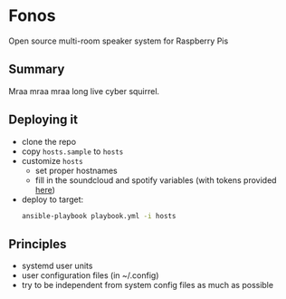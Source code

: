 # Fonos

Open source multi-room speaker system for Raspberry Pis


## Summary

Mraa mraa mraa long live cyber squirrel.


## Deploying it

- clone the repo
- copy `hosts.sample` to `hosts`
- customize `hosts`
  - set proper hostnames
  - fill in the soundcloud and spotify variables (with tokens provided [here](https://www.mopidy.com/authenticate/))
- deploy to target:
  ```bash
  ansible-playbook playbook.yml -i hosts
  ```


## Principles

- systemd user units
- user configuration files (in ~/.config)
- try to be independent from system config files as much as possible

